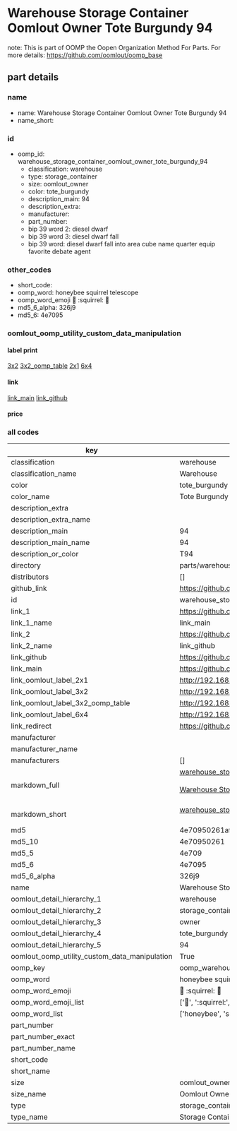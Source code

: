 # Warehouse Storage Container Oomlout Owner Tote Burgundy 94  

note: This is part of OOMP the Oopen Organization Method For Parts. For more details: https://github.com/oomlout/oomp_base

##  part details
  







### name
* name: Warehouse Storage Container Oomlout Owner Tote Burgundy 94
* name_short: 
### id
* oomp_id: warehouse_storage_container_oomlout_owner_tote_burgundy_94
  * classification: warehouse
  * type: storage_container
  * size: oomlout_owner
  * color: tote_burgundy
  * description_main: 94
  * description_extra: 
  * manufacturer: 
  * part_number: 
  * bip 39 word 2: diesel dwarf
  * bip 39 word 3: diesel dwarf fall
  * bip 39 word: diesel dwarf fall into area cube name quarter equip favorite debate agent

### other_codes
* short_code: 
* oomp_word: honeybee squirrel telescope
* oomp_word_emoji :honeybee: :squirrel: :telescope:
* md5_6_alpha: 326j9
* md5_6: 4e7095






### oomlout_oomp_utility_custom_data_manipulation
#### label print
[3x2](http://192.168.1.245:1112/?label=oomp%20326j9)
[3x2_oomp_table](http://192.168.1.108:1112/?label=oomp%20326j9)
[2x1](http://192.168.1.242:1112/?label=oomp%20326j9)
[6x4](http://192.168.1.55:1112/?label=oomp%20326j9)    

#### link

[link_main](https://github.com/oomlout/oomlout_oomp_version_1_messy/tree/main/parts/warehouse_storage_container_oomlout_owner_tote_burgundy_94) [link_github](https://github.com/oomlout/oomlout_oomp_version_1_messy/tree/main/parts/warehouse_storage_container_oomlout_owner_tote_burgundy_94)                             

#### price







### all codes 
| key | value |  
| --- | --- |  
| classification | warehouse |  
| classification_name | Warehouse |  
| color | tote_burgundy |  
| color_name | Tote Burgundy |  
| description_extra |  |  
| description_extra_name |  |  
| description_main | 94 |  
| description_main_name | 94 |  
| description_or_color | T94 |  
| directory | parts/warehouse_storage_container_oomlout_owner_tote_burgundy_94 |  
| distributors | [] |  
| github_link | https://github.com/oomlout/oomlout_oomp_part_src/tree/main/parts/warehouse_storage_container_oomlout_owner_tote_burgundy_94 |  
| id | warehouse_storage_container_oomlout_owner_tote_burgundy_94 |  
| link_1 | https://github.com/oomlout/oomlout_oomp_version_1_messy/tree/main/parts/warehouse_storage_container_oomlout_owner_tote_burgundy_94 |  
| link_1_name | link_main |  
| link_2 | https://github.com/oomlout/oomlout_oomp_version_1_messy/tree/main/parts/warehouse_storage_container_oomlout_owner_tote_burgundy_94 |  
| link_2_name | link_github |  
| link_github | https://github.com/oomlout/oomlout_oomp_version_1_messy/tree/main/parts/warehouse_storage_container_oomlout_owner_tote_burgundy_94 |  
| link_main | https://github.com/oomlout/oomlout_oomp_version_1_messy/tree/main/parts/warehouse_storage_container_oomlout_owner_tote_burgundy_94 |  
| link_oomlout_label_2x1 | http://192.168.1.242:1112/?label=oomp%20326j9 |  
| link_oomlout_label_3x2 | http://192.168.1.245:1112/?label=oomp%20326j9 |  
| link_oomlout_label_3x2_oomp_table | http://192.168.1.108:1112/?label=oomp%20326j9 |  
| link_oomlout_label_6x4 | http://192.168.1.55:1112/?label=oomp%20326j9 |  
| link_redirect | https://github.com/oomlout/oomlout_oomp_version_1_messy/tree/main/parts/warehouse_storage_container_oomlout_owner_tote_burgundy_94 |  
| manufacturer |  |  
| manufacturer_name |  |  
| manufacturers | [] |  
| markdown_full | [warehouse_storage_container_oomlout_owner_tote_burgundy_94](none)<br>[](none)<br>[Warehouse Storage Container Oomlout Owner Tote Burgundy 94](none)<br><br> |  
| markdown_short | [warehouse_storage_container_oomlout_owner_tote_burgundy_94](none)<br><br> |  
| md5 | 4e70950261af7258d585a75ca45129ec |  
| md5_10 | 4e70950261 |  
| md5_5 | 4e709 |  
| md5_6 | 4e7095 |  
| md5_6_alpha | 326j9 |  
| name | Warehouse Storage Container Oomlout Owner Tote Burgundy 94 |  
| oomlout_detail_hierarchy_1 | warehouse |  
| oomlout_detail_hierarchy_2 | storage_container |  
| oomlout_detail_hierarchy_3 | owner |  
| oomlout_detail_hierarchy_4 | tote_burgundy |  
| oomlout_detail_hierarchy_5 | 94 |  
| oomlout_oomp_utility_custom_data_manipulation | True |  
| oomp_key | oomp_warehouse_storage_container_oomlout_owner_tote_burgundy_94 |  
| oomp_word | honeybee squirrel telescope |  
| oomp_word_emoji | :honeybee: :squirrel: :telescope: |  
| oomp_word_emoji_list | [':honeybee:', ':squirrel:', ':telescope:'] |  
| oomp_word_list | ['honeybee', 'squirrel', 'telescope'] |  
| part_number |  |  
| part_number_exact |  |  
| part_number_name |  |  
| short_code |  |  
| short_name |  |  
| size | oomlout_owner |  
| size_name | Oomlout Owner |  
| type | storage_container |  
| type_name | Storage Container |  
